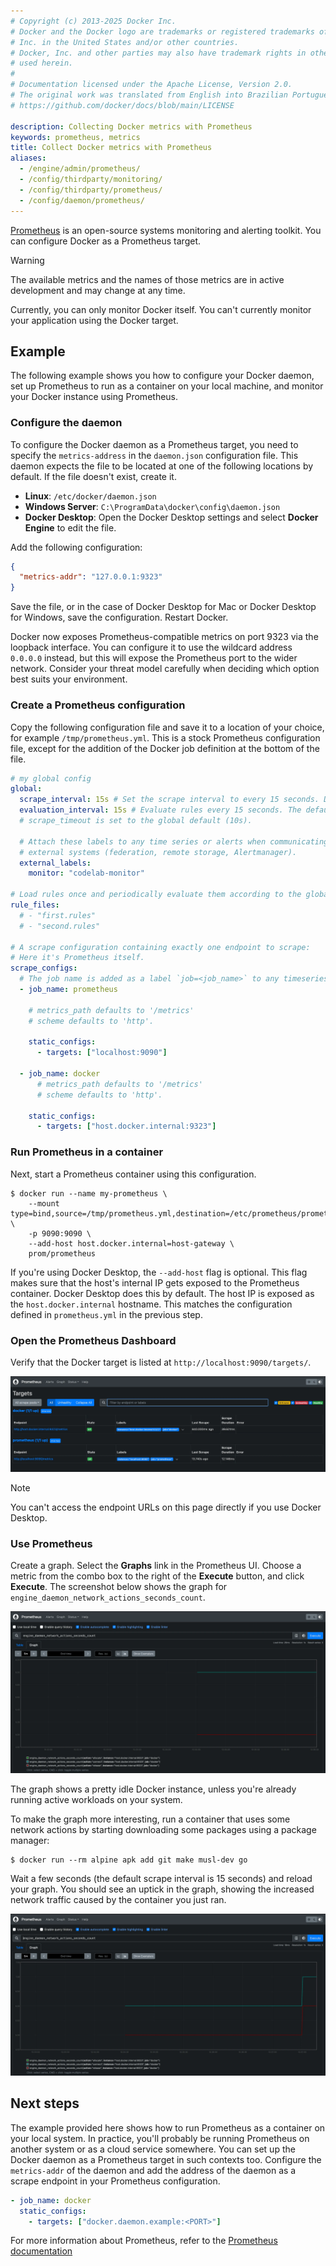 ```yaml
---
# Copyright (c) 2013-2025 Docker Inc.
# Docker and the Docker logo are trademarks or registered trademarks of Docker,
# Inc. in the United States and/or other countries.
# Docker, Inc. and other parties may also have trademark rights in other terms
# used herein.
#
# Documentation licensed under the Apache License, Version 2.0.
# The original work was translated from English into Brazilian Portuguese.
# https://github.com/docker/docs/blob/main/LICENSE

description: Collecting Docker metrics with Prometheus
keywords: prometheus, metrics
title: Collect Docker metrics with Prometheus
aliases:
  - /engine/admin/prometheus/
  - /config/thirdparty/monitoring/
  - /config/thirdparty/prometheus/
  - /config/daemon/prometheus/
---
```

[Prometheus](https://prometheus.io/) is an open-source systems monitoring and
alerting toolkit. You can configure Docker as a Prometheus target.

> [!WARNING]
>
> The available metrics and the names of those metrics are in active
> development and may change at any time.

Currently, you can only monitor Docker itself. You can't currently monitor your
application using the Docker target.

## Example

The following example shows you how to configure your Docker daemon, set up
Prometheus to run as a container on your local machine, and monitor your Docker
instance using Prometheus.

### Configure the daemon

To configure the Docker daemon as a Prometheus target, you need to specify the
`metrics-address` in the `daemon.json` configuration file. This daemon expects
the file to be located at one of the following locations by default. If the
file doesn't exist, create it.

- **Linux**: `/etc/docker/daemon.json`
- **Windows Server**: `C:\ProgramData\docker\config\daemon.json`
- **Docker Desktop**: Open the Docker Desktop settings and select **Docker Engine** to edit the file.

Add the following configuration:

```json
{
  "metrics-addr": "127.0.0.1:9323"
}
```

Save the file, or in the case of Docker Desktop for Mac or Docker Desktop for
Windows, save the configuration. Restart Docker.

Docker now exposes Prometheus-compatible metrics on port 9323 via the loopback
interface. You can configure it to use the wildcard address `0.0.0.0` instead,
but this will expose the Prometheus port to the wider network. Consider your
threat model carefully when deciding which option best suits your environment.

### Create a Prometheus configuration

Copy the following configuration file and save it to a location of your choice,
for example `/tmp/prometheus.yml`. This is a stock Prometheus configuration file,
except for the addition of the Docker job definition at the bottom of the file.

```yml
# my global config
global:
  scrape_interval: 15s # Set the scrape interval to every 15 seconds. Default is every 1 minute.
  evaluation_interval: 15s # Evaluate rules every 15 seconds. The default is every 1 minute.
  # scrape_timeout is set to the global default (10s).

  # Attach these labels to any time series or alerts when communicating with
  # external systems (federation, remote storage, Alertmanager).
  external_labels:
    monitor: "codelab-monitor"

# Load rules once and periodically evaluate them according to the global 'evaluation_interval'.
rule_files:
  # - "first.rules"
  # - "second.rules"

# A scrape configuration containing exactly one endpoint to scrape:
# Here it's Prometheus itself.
scrape_configs:
  # The job name is added as a label `job=<job_name>` to any timeseries scraped from this config.
  - job_name: prometheus

    # metrics_path defaults to '/metrics'
    # scheme defaults to 'http'.

    static_configs:
      - targets: ["localhost:9090"]

  - job_name: docker
      # metrics_path defaults to '/metrics'
      # scheme defaults to 'http'.

    static_configs:
      - targets: ["host.docker.internal:9323"]
```

### Run Prometheus in a container

Next, start a Prometheus container using this configuration.

```console
$ docker run --name my-prometheus \
    --mount type=bind,source=/tmp/prometheus.yml,destination=/etc/prometheus/prometheus.yml \
    -p 9090:9090 \
    --add-host host.docker.internal=host-gateway \
    prom/prometheus
```

If you're using Docker Desktop, the `--add-host` flag is optional. This flag
makes sure that the host's internal IP gets exposed to the Prometheus
container. Docker Desktop does this by default. The host IP is exposed as the
`host.docker.internal` hostname. This matches the configuration defined in
`prometheus.yml` in the previous step.

### Open the Prometheus Dashboard

Verify that the Docker target is listed at `http://localhost:9090/targets/`.

![Prometheus targets page](images/prometheus-targets.webp)

> [!NOTE]
>
> You can't access the endpoint URLs on this page directly if you use Docker
> Desktop.

### Use Prometheus

Create a graph. Select the **Graphs** link in the Prometheus UI. Choose a metric
from the combo box to the right of the **Execute** button, and click
**Execute**. The screenshot below shows the graph for
`engine_daemon_network_actions_seconds_count`.

![Idle Prometheus report](images/prometheus-graph_idle.webp)

The graph shows a pretty idle Docker instance, unless you're already running
active workloads on your system.

To make the graph more interesting, run a container that uses some network
actions by starting downloading some packages using a package manager:

```console
$ docker run --rm alpine apk add git make musl-dev go
```

Wait a few seconds (the default scrape interval is 15 seconds) and reload your
graph. You should see an uptick in the graph, showing the increased network
traffic caused by the container you just ran.

![Prometheus report showing traffic](images/prometheus-graph_load.webp)

## Next steps

The example provided here shows how to run Prometheus as a container on your
local system. In practice, you'll probably be running Prometheus on another
system or as a cloud service somewhere. You can set up the Docker daemon as a
Prometheus target in such contexts too. Configure the `metrics-addr` of the
daemon and add the address of the daemon as a scrape endpoint in your
Prometheus configuration.

```yaml
- job_name: docker
  static_configs:
    - targets: ["docker.daemon.example:<PORT>"]
```

For more information about Prometheus, refer to the
[Prometheus documentation](https://prometheus.io/docs/introduction/overview/)
